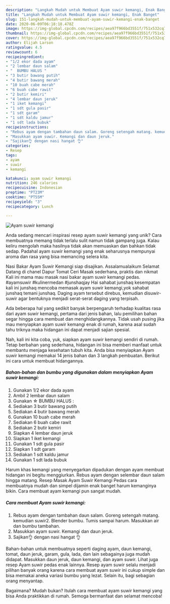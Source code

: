 ```yaml
---
description: "Langkah Mudah untuk Membuat Ayam suwir kemangi, Enak Banget"
title: "Langkah Mudah untuk Membuat Ayam suwir kemangi, Enak Banget"
slug: 151-langkah-mudah-untuk-membuat-ayam-suwir-kemangi-enak-banget
date: 2020-06-09T06:18:18.478Z
image: https://img-global.cpcdn.com/recipes/aea97f966bd3551f/751x532cq70/ayam-suwir-kemangi-foto-resep-utama.jpg
thumbnail: https://img-global.cpcdn.com/recipes/aea97f966bd3551f/751x532cq70/ayam-suwir-kemangi-foto-resep-utama.jpg
cover: https://img-global.cpcdn.com/recipes/aea97f966bd3551f/751x532cq70/ayam-suwir-kemangi-foto-resep-utama.jpg
author: Elijah Larson
ratingvalue: 4.5
reviewcount: 6
recipeingredient:
- "1/2 ekor dada ayam"
- "2 lembar daun salam"
- "  BUMBU HALUS "
- "3 butir bawang putih"
- "4 butir bawang merah"
- "10 buah cabe merah"
- "6 buah cabe rawit"
- "2 butir kemiri"
- "4 lembar daun jeruk"
- "1 iket kemangi"
- "1 sdt gula pasir"
- "1 sdt garam"
- "1 sdt kaldu jamur"
- "1 sdt lada bubuk"
recipeinstructions:
- "Rebus ayam dengan tambahan daun salam. Goreng setengah matang. kemudian suwir2. Blender bumbu. Tumis sampai harum. Masukkan air dan bumbu tambahan."
- "Masukkan ayam suwir. Kemangi dan daun jeruk."
- "Sajikan👌 dengan nasi hangat 👌"
categories:
- Resep
tags:
- ayam
- suwir
- kemangi

katakunci: ayam suwir kemangi 
nutrition: 246 calories
recipecuisine: Indonesian
preptime: "PT23M"
cooktime: "PT55M"
recipeyield: "3"
recipecategory: Lunch

---
```



![Ayam suwir kemangi](https://img-global.cpcdn.com/recipes/aea97f966bd3551f/751x532cq70/ayam-suwir-kemangi-foto-resep-utama.jpg)

Anda sedang mencari inspirasi resep ayam suwir kemangi yang unik? Cara membuatnya memang tidak terlalu sulit namun tidak gampang juga. Kalau keliru mengolah maka hasilnya tidak akan memuaskan dan bahkan tidak sedap. Padahal ayam suwir kemangi yang enak seharusnya mempunyai aroma dan rasa yang bisa memancing selera kita.

Nasi Bakar Ayam Suwir Kemangi siap disajikan. Assalamualaikum Selamat Datang di chanel Dapur Tomat Ceri Masak sederhana, praktis dan nikmat Kali ini mama mau masak nasi bakar ayam suwir kemangi pedas. #ayamsuwir #kulinermedan #junshaqjay Hai sahabat junshaq kesempatan kali ini junshaq mencoba memasak ayam suwir kemangi,yok sahabat junshaq temani junshaq. Daging ayam tersebut direbus, kemudian disuwir-suwir agar bentuknya menjadi serat-serat daging yang terpisah.

Ada beberapa hal yang sedikit banyak berpengaruh terhadap kualitas rasa dari ayam suwir kemangi, pertama dari jenis bahan, lalu pemilihan bahan segar hingga cara membuat dan menghidangkannya. Tidak usah pusing jika mau menyiapkan ayam suwir kemangi enak di rumah, karena asal sudah tahu triknya maka hidangan ini dapat menjadi sajian spesial.


Nah, kali ini kita coba, yuk, siapkan ayam suwir kemangi sendiri di rumah. Tetap berbahan yang sederhana, hidangan ini bisa memberi manfaat untuk membantu menjaga kesehatan tubuh kita. Anda bisa menyiapkan Ayam suwir kemangi memakai 14 jenis bahan dan 3 langkah pembuatan. Berikut ini cara untuk membuat hidangannya.

<!--inarticleads1-->

##### Bahan-bahan dan bumbu yang digunakan dalam menyiapkan Ayam suwir kemangi:

1. Gunakan 1/2 ekor dada ayam
1. Ambil 2 lembar daun salam
1. Gunakan  ☆ BUMBU HALUS :
1. Sediakan 3 butir bawang putih
1. Sediakan 4 butir bawang merah
1. Gunakan 10 buah cabe merah
1. Sediakan 6 buah cabe rawit
1. Sediakan 2 butir kemiri
1. Siapkan 4 lembar daun jeruk
1. Siapkan 1 iket kemangi
1. Gunakan 1 sdt gula pasir
1. Siapkan 1 sdt garam
1. Sediakan 1 sdt kaldu jamur
1. Gunakan 1 sdt lada bubuk


Harum khas kemangi yang menyegarkan dipadukan dengan ayam membuat hidangan ini begitu menggiurkan. Rebus ayam dengan selembar daun salam hingga matang. Resep Masak Ayam Suwir Kemangi Pedas cara membuatnya mudah dan simpel dijamin enak banget harum kemanginya bikin. Cara membuat ayam kemangi pun sangat mudah. 

<!--inarticleads2-->

##### Cara membuat Ayam suwir kemangi:

1. Rebus ayam dengan tambahan daun salam. Goreng setengah matang. kemudian suwir2. Blender bumbu. Tumis sampai harum. Masukkan air dan bumbu tambahan.
1. Masukkan ayam suwir. Kemangi dan daun jeruk.
1. Sajikan👌 dengan nasi hangat 👌


Bahan-bahan untuk membuatnya seperti daging ayam, daun kemangi, tomat, daun jeruk, garam, gula, lada, dan lain sebagainya juga mudah didapat. Masukkan daun jeruk, daun kemangi, dan ayam suwir. Lihat juga resep Ayam suwir pedas enak lainnya. Resep ayam suwir selalu menjadi pilihan banyak orang karena cara membuat ayam suwir ini cukup simple dan bisa memakai aneka variasi bumbu yang lezat. Selain itu, bagi sebagian orang menyantap. 

Bagaimana? Mudah bukan? Itulah cara membuat ayam suwir kemangi yang bisa Anda praktikkan di rumah. Semoga bermanfaat dan selamat mencoba!
